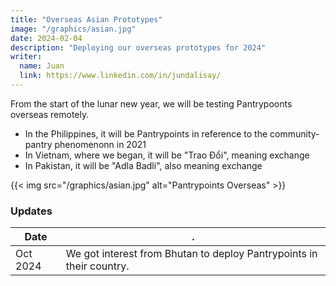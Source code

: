 ```yaml
---
title: "Overseas Asian Prototypes"
image: "/graphics/asian.jpg"
date: 2024-02-04
description: "Deploying our overseas prototypes for 2024"
writer:
  name: Juan
  link: https://www.linkedin.com/in/jundalisay/
---
```



From the start of the lunar new year, we will be testing Pantrypoonts overseas remotely. 

- In the Philippines, it will be Pantrypoints in reference to the community-pantry phenomenonn in 2021
- In Vietnam, where we began, it will be "Trao Đổi", meaning exchange
- In Pakistan, it will be "Adla Badli", also meaning exchange  

{{< img src="/graphics/asian.jpg" alt="Pantrypoints Overseas" >}}




### Updates

Date | .
--- | ---
Oct 2024 | We got interest from Bhutan to deploy Pantrypoints in their country.

